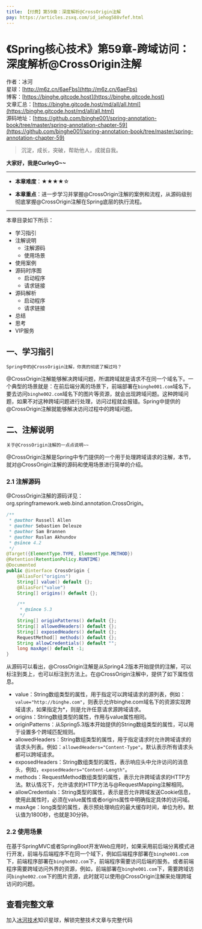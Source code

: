 ```yaml
---
title: 【付费】第59章：深度解析@CrossOrigin注解
pay: https://articles.zsxq.com/id_iehog588vfef.html
---
```


# 《Spring核心技术》第59章-跨域访问：深度解析@CrossOrigin注解

作者：冰河
<br/>星球：[http://m6z.cn/6aeFbs](http://m6z.cn/6aeFbs)
<br/>博客：[https://binghe.gitcode.host](https://binghe.gitcode.host)
<br/>文章汇总：[https://binghe.gitcode.host/md/all/all.html](https://binghe.gitcode.host/md/all/all.html)
<br/>源码地址：[https://github.com/binghe001/spring-annotation-book/tree/master/spring-annotation-chapter-59](https://github.com/binghe001/spring-annotation-book/tree/master/spring-annotation-chapter-59)

> 沉淀，成长，突破，帮助他人，成就自我。

**大家好，我是CurleyG~~**

------

* **本章难度**：★★★★☆

* **本章重点**：进一步学习并掌握@CrossOrigin注解的案例和流程，从源码级别彻底掌握@CrossOrigin注解在Spring底层的执行流程。

------

本章目录如下所示：

* 学习指引
* 注解说明
  * 注解源码
  * 使用场景
* 使用案例
* 源码时序图
  * 启动程序
  * 请求链接
* 源码解析
  * 启动程序
  * 请求链接
* 总结
* 思考
* VIP服务

## 一、学习指引

`Spring中的@CrossOrigin注解，你真的彻底了解过吗？`

@CrossOrigin注解能够解决跨域问题，所谓跨域就是请求不在同一个域名下。一个典型的场景就是：在前后端分离的场景下，前端部署在`binghe001.com`域名下，要去访问`binghe002.com`域名下的图片等资源，就会出现跨域问题。这种跨域问题，如果不对这种跨域问题进行处理，访问过程就会报错。Spring中提供的@CrossOrigin注解就能够解决访问过程中的跨域问题。

## 二、注解说明

`关于@CrossOrigin注解的一点点说明~~`

@CrossOrigin注解是Spring中专门提供的一个用于处理跨域请求的注解，本节，就对@CrossOrigin注解的源码和使用场景进行简单的介绍。

### 2.1 注解源码

@CrossOrigin注解的源码详见：org.springframework.web.bind.annotation.CrossOrigin。

```java
/**
 * @author Russell Allen
 * @author Sebastien Deleuze
 * @author Sam Brannen
 * @author Ruslan Akhundov
 * @since 4.2
 */
@Target({ElementType.TYPE, ElementType.METHOD})
@Retention(RetentionPolicy.RUNTIME)
@Documented
public @interface CrossOrigin {
	@AliasFor("origins")
	String[] value() default {};
	@AliasFor("value")
	String[] origins() default {};

	/**
	 * @since 5.3
	 */
	String[] originPatterns() default {};
	String[] allowedHeaders() default {};
	String[] exposedHeaders() default {};
	RequestMethod[] methods() default {};
	String allowCredentials() default "";
	long maxAge() default -1;
}
```

从源码可以看出，@CrossOrigin注解是从Spring4.2版本开始提供的注解，可以标注到类上，也可以标注到方法上。在@CrossOrigin注解中，提供了如下属性信息。

* value：String数组类型的属性，用于指定可以跨域请求的源列表，例如：`value="http://binghe.com"`，则表示允许binghe.com域名下的资源实现跨域请求，如果指定为*，则是允许任意请求源跨域请求。
* origins：String数组类型的属性，作用与value属性相同。
* originPatterns：从Spring5.3版本开始提供的String数组类型的属性，可以用于设置多个跨域匹配规则。
* allowedHeaders：String数组类型的属性，用于指定请求时允许跨域请求的请求头列表。例如：`allowedHeaders="Content-Type"`。默认表示所有请求头都可以跨域请求。
* exposedHeaders：String数组类型的属性，表示响应头中允许访问的消息头，例如，`exposedHeaders="Content-Length"`。
* methods：RequestMethod数组类型的属性，表示允许跨域请求的HTTP方法。默认情况下，允许请求的HTTP方法与@RequestMapping注解相同。
* allowCredentials：String类型的属性，表示是否允许跨域发送Cookie信息，使用此属性时，必须在value属性或者origins属性中明确指定具体的访问域。
* maxAge：long类型的属性，表示预处理响应的最大缓存时间，单位为秒。默认值为1800秒，也就是30分钟。

### 2.2 使用场景

在基于SpringMVC或者SpringBoot开发Web应用时，如果采用前后端分离模式进行开发，前端与后端程序不在同一个域下，例如后端程序部署在`binghe001.com`下，前端程序部署在`binghe002.com`下，前端程序需要访问后端的服务。或者前端程序需要跨域访问外界的资源，例如，前端部署在`binghe001.com`下，需要跨域访问`binghe002.com`下的图片资源，此时就可以使用@CrossOrigin注解来处理跨域访问的问题。

## 查看完整文章

加入[冰河技术](http://m6z.cn/6aeFbs)知识星球，解锁完整技术文章与完整代码
